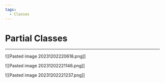```yaml
---
tags:
  - Classes
---
```

# Partial Classes
---

![[Pasted image 20231202220618.png]]

![[Pasted image 20231202221146.png]]

![[Pasted image 20231202221237.png]]

